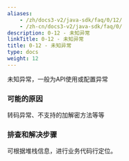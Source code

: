 ```yaml
---
aliases:
    - /zh/docs3-v2/java-sdk/faq/0/12/
    - /zh-cn/docs3-v2/java-sdk/faq/0/
description: 0-12 - 未知异常
linkTitle: 0-12 - 未知异常
title: 0-12 - 未知异常
type: docs
weight: 12
---
```





未知异常，一般为API使用或配置异常

### 可能的原因

转码异常、不支持的加解密方法等等

### 排查和解决步骤

可根据堆栈信息，进行业务代码行定位。